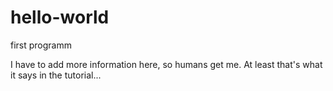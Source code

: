 # hello-world
first programm

I have to add more information here, so humans get me. At least that's what it says in the tutorial...
